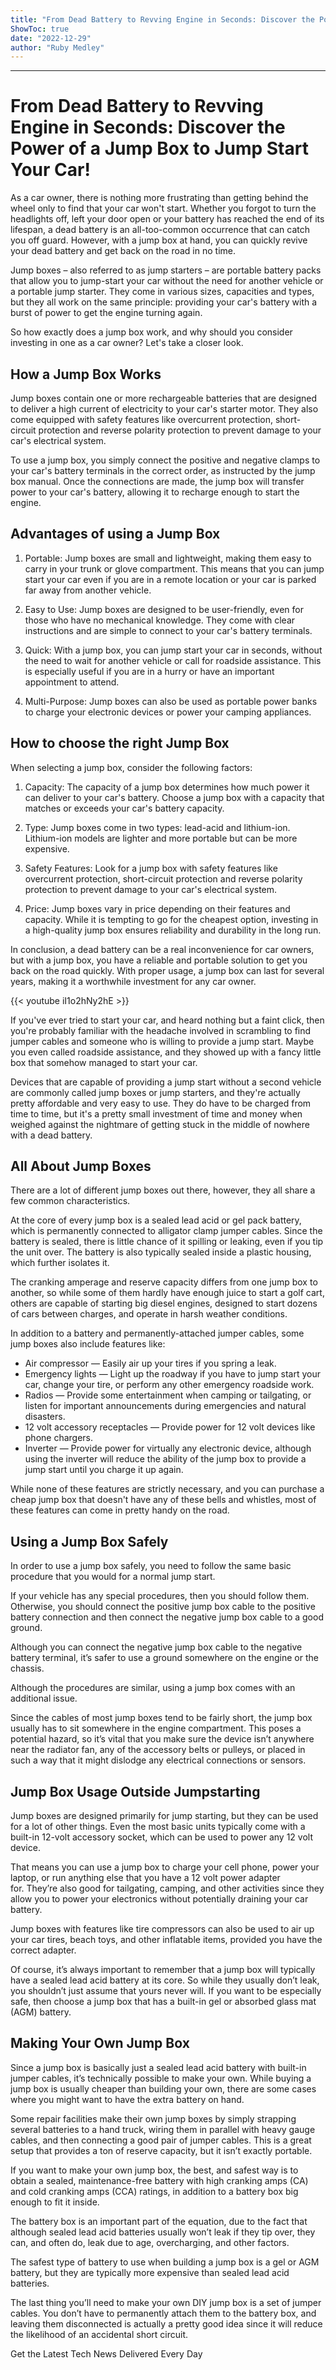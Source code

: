 ```yaml
---
title: "From Dead Battery to Revving Engine in Seconds: Discover the Power of a Jump Box to Jump Start Your Car!"
ShowToc: true 
date: "2022-12-29"
author: "Ruby Medley"
---
```

*****
# From Dead Battery to Revving Engine in Seconds: Discover the Power of a Jump Box to Jump Start Your Car!

As a car owner, there is nothing more frustrating than getting behind the wheel only to find that your car won't start. Whether you forgot to turn the headlights off, left your door open or your battery has reached the end of its lifespan, a dead battery is an all-too-common occurrence that can catch you off guard. However, with a jump box at hand, you can quickly revive your dead battery and get back on the road in no time.

Jump boxes – also referred to as jump starters – are portable battery packs that allow you to jump-start your car without the need for another vehicle or a portable jump starter. They come in various sizes, capacities and types, but they all work on the same principle: providing your car's battery with a burst of power to get the engine turning again.

So how exactly does a jump box work, and why should you consider investing in one as a car owner? Let's take a closer look.

## How a Jump Box Works

Jump boxes contain one or more rechargeable batteries that are designed to deliver a high current of electricity to your car's starter motor. They also come equipped with safety features like overcurrent protection, short-circuit protection and reverse polarity protection to prevent damage to your car's electrical system.

To use a jump box, you simply connect the positive and negative clamps to your car's battery terminals in the correct order, as instructed by the jump box manual. Once the connections are made, the jump box will transfer power to your car's battery, allowing it to recharge enough to start the engine.

## Advantages of using a Jump Box

1. Portable: Jump boxes are small and lightweight, making them easy to carry in your trunk or glove compartment. This means that you can jump start your car even if you are in a remote location or your car is parked far away from another vehicle.

2. Easy to Use: Jump boxes are designed to be user-friendly, even for those who have no mechanical knowledge. They come with clear instructions and are simple to connect to your car's battery terminals.

3. Quick: With a jump box, you can jump start your car in seconds, without the need to wait for another vehicle or call for roadside assistance. This is especially useful if you are in a hurry or have an important appointment to attend.

4. Multi-Purpose: Jump boxes can also be used as portable power banks to charge your electronic devices or power your camping appliances.

## How to choose the right Jump Box

When selecting a jump box, consider the following factors:

1. Capacity: The capacity of a jump box determines how much power it can deliver to your car's battery. Choose a jump box with a capacity that matches or exceeds your car's battery capacity.

2. Type: Jump boxes come in two types: lead-acid and lithium-ion. Lithium-ion models are lighter and more portable but can be more expensive.

3. Safety Features: Look for a jump box with safety features like overcurrent protection, short-circuit protection and reverse polarity protection to prevent damage to your car's electrical system.

4. Price: Jump boxes vary in price depending on their features and capacity. While it is tempting to go for the cheapest option, investing in a high-quality jump box ensures reliability and durability in the long run.

In conclusion, a dead battery can be a real inconvenience for car owners, but with a jump box, you have a reliable and portable solution to get you back on the road quickly. With proper usage, a jump box can last for several years, making it a worthwhile investment for any car owner.

{{< youtube iI1o2hNy2hE >}} 




If you've ever tried to start your car, and heard nothing but a faint click, then you're probably familiar with the headache involved in scrambling to find jumper cables and someone who is willing to provide a jump start. Maybe you even called roadside assistance, and they showed up with a fancy little box that somehow managed to start your car.

 

Devices that are capable of providing a jump start without a second vehicle are commonly called jump boxes or jump starters, and they're actually pretty affordable and very easy to use. They do have to be charged from time to time, but it's a pretty small investment of time and money when weighed against the nightmare of getting stuck in the middle of nowhere with a dead battery.

 
##   All About Jump Boxes  
 

There are a lot of different jump boxes out there, however, they all share a few common characteristics.

 

At the core of every jump box is a sealed lead acid or gel pack battery, which is permanently connected to alligator clamp jumper cables. Since the battery is sealed, there is little chance of it spilling or leaking, even if you tip the unit over. The battery is also typically sealed inside a plastic housing, which further isolates it.

 

The cranking amperage and reserve capacity differs from one jump box to another, so while some of them hardly have enough juice to start a golf cart, others are capable of starting big diesel engines, designed to start dozens of cars between charges, and operate in harsh weather conditions.

 

In addition to a battery and permanently-attached jumper cables, some jump boxes also include features like:

 
- Air compressor — Easily air up your tires if you spring a leak.
 - Emergency lights — Light up the roadway if you have to jump start your car, change your tire, or perform any other emergency roadside work.
 - Radios — Provide some entertainment when camping or tailgating, or listen for important announcements during emergencies and natural disasters.
 - 12 volt accessory receptacles — Provide power for 12 volt devices like phone chargers.
 - Inverter — Provide power for virtually any electronic device, although using the inverter will reduce the ability of the jump box to provide a jump start until you charge it up again.

 

While none of these features are strictly necessary, and you can purchase a cheap jump box that doesn't have any of these bells and whistles, most of these features can come in pretty handy on the road.

 
##   Using a Jump Box Safely  
 

In order to use a jump box safely, you need to follow the same basic procedure that you would for a normal jump start.

 

If your vehicle has any special procedures, then you should follow them. Otherwise, you should connect the positive jump box cable to the positive battery connection and then connect the negative jump box cable to a good ground.

 

Although you can connect the negative jump box cable to the negative battery terminal, it’s safer to use a ground somewhere on the engine or the chassis.

 

Although the procedures are similar, using a jump box comes with an additional issue.

 

Since the cables of most jump boxes tend to be fairly short, the jump box usually has to sit somewhere in the engine compartment. This poses a potential hazard, so it’s vital that you make sure the device isn’t anywhere near the radiator fan, any of the accessory belts or pulleys, or placed in such a way that it might dislodge any electrical connections or sensors.

 
##   Jump Box Usage Outside Jumpstarting  
 

Jump boxes are designed primarily for jump starting, but they can be used for a lot of other things. Even the most basic units typically come with a built-in 12-volt accessory socket, which can be used to power any 12 volt device.

 

That means you can use a jump box to charge your cell phone, power your laptop, or run anything else that you have a 12 volt power adapter for. They’re also good for tailgating, camping, and other activities since they allow you to power your electronics without potentially draining your car battery.

 

Jump boxes with features like tire compressors can also be used to air up your car tires, beach toys, and other inflatable items, provided you have the correct adapter.

 

Of course, it’s always important to remember that a jump box will typically have a sealed lead acid battery at its core. So while they usually don’t leak, you shouldn’t just assume that yours never will. If you want to be especially safe, then choose a jump box that has a built-in gel or absorbed glass mat (AGM) battery.

 
##   Making Your Own Jump Box  
 

Since a jump box is basically just a sealed lead acid battery with built-in jumper cables, it’s technically possible to make your own. While buying a jump box is usually cheaper than building your own, there are some cases where you might want to have the extra battery on hand.

 

Some repair facilities make their own jump boxes by simply strapping several batteries to a hand truck, wiring them in parallel with heavy gauge cables, and then connecting a good pair of jumper cables. This is a great setup that provides a ton of reserve capacity, but it isn’t exactly portable.

 

If you want to make your own jump box, the best, and safest way is to obtain a sealed, maintenance-free battery with high cranking amps (CA) and cold cranking amps (CCA) ratings, in addition to a battery box big enough to fit it inside.

 

The battery box is an important part of the equation, due to the fact that although sealed lead acid batteries usually won’t leak if they tip over, they can, and often do, leak due to age, overcharging, and other factors.

 

The safest type of battery to use when building a jump box is a gel or AGM battery, but they are typically more expensive than sealed lead acid batteries.

 

The last thing you’ll need to make your own DIY jump box is a set of jumper cables. You don’t have to permanently attach them to the battery box, and leaving them disconnected is actually a pretty good idea since it will reduce the likelihood of an accidental short circuit.

 

Get the Latest Tech News Delivered Every Day





